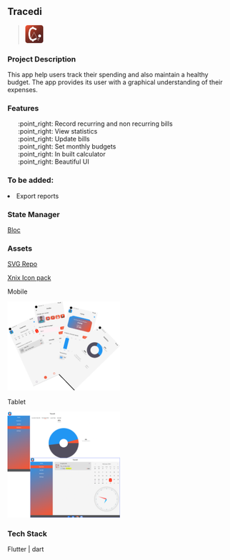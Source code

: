 ## Tracedi   

> <img src="./assets/icon/icon.png" width="40" height="40"/>

### Project Description
This app help users track their spending and also maintain a healthy budget. The app provides its
user with a graphical understanding of their expenses.

### Features
<ul style="list-style-type: none;">
    <li>:point_right: Record recurring and non recurring bills</li>
    <li>:point_right: View statistics</li>
    <li>:point_right: Update bills</li>
    <li>:point_right: Set monthly budgets</li>
    <li>:point_right: In built calculator</li>
    <li>:point_right: Beautiful UI</li>
</ul>

### To be added:
<li>Export reports</li>

### State Manager
<a href="https://pub.dev/packages/flutter_bloc">Bloc</a>

### Assets
<p>
    <a href="https://www.svgrepo.com/">SVG Repo</a>
</p>
<p>
<a href="https://syaluiux.gumroad.com/l/Xnix500">Xnix Icon pack</a>
</p>

Mobile
<p >
<img src="./snapshots/snap.png" style="margin-left: auto; margin-right:auto; width: 50%; display: inline-block;"/>
</p>

Tablet
<p >
<img src="./snapshots/tablet_snap.png" style="margin-left: auto; margin-right:auto; width: 50%; display: inline-block;"/>
</p>

### Tech Stack
Flutter | dart
